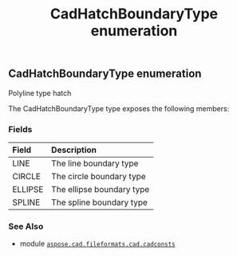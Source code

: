 ﻿---
title: CadHatchBoundaryType enumeration
second_title: Aspose.CAD for Python via .NET API References
description: 
type: docs
weight: 180
url: /python-net/aspose.cad.fileformats.cad.cadconsts/cadhatchboundarytype/
is_root: false
---

## CadHatchBoundaryType enumeration

Polyline type hatch



The CadHatchBoundaryType type exposes the following members:

### Fields
| Field | Description |
| :- | :- |
| LINE | The line boundary type |
| CIRCLE | The circle boundary type |
| ELLIPSE | The ellipse boundary type |
| SPLINE | The spline boundary type |



### See Also
* module [`aspose.cad.fileformats.cad.cadconsts`](..)
